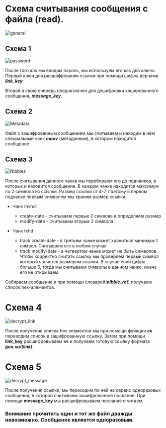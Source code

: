 # Схема считывания сообщения с файла (read).
![general](https://user-images.githubusercontent.com/59966999/230739535-80d8b67d-faa8-44df-ab06-d6f6cd7285b1.png)

## Схема 1
![password](https://user-images.githubusercontent.com/59966999/230739529-4f0cbd71-8bb8-449b-af8f-d36ca8328a8c.png)

После того как мы вводим пароль, мы используем его как два ключа. Первый ключ для расшифрования ссылки при помощи шифра вернама ***link_key***

Второй в свою очередь предназначен для дешифровки хэшированного сообщения, ***message_key***.


## Схема 2
![Metadata](https://user-images.githubusercontent.com/59966999/230739539-88f5ebdc-1539-41c4-8152-b98a997cf32f.png)

Файл с зашифрованным сообщением мы считываем и находим в нём специальный чанк ***moov*** (метаданные), в котором находится сообщение.


## Схема 3
![Nibbles](https://user-images.githubusercontent.com/59966999/230739544-08717aaa-4169-41ec-97af-0f72c1ae146f.png)

После считывания данного чанка мы перебираем его до подчанков, в которых и находится сообщение. В каждом чанке находится максимум по 2 символа из ссылки. Размер ссылки от 4-7, поэтому в первом подчанке первым символом мы храним размер ссылки.

- Чанк mvhd:
  - create-date - считываем первые 2 симвова и определяем размер
  - modify-date - считываем вторые 2 символа

- Чанк tkhd
    - track create-date - в третьем чанке может храниться минимум 1 символ. Считываем его в любом случае
    - track modify-date - в четвертом чанке может не быть символов. Чтобы корректно считать ссылку мы проверяем первый символ который является размером ссылки. В случае если цифра больше 6, тогда мы считываем символы в данном чанке, иначе его не открываем.

Собираем сообщение и при помощи словарей(***nibble_ret***) получаем список hex-элементов.

# Схема 4
![decrypt_link](https://user-images.githubusercontent.com/59966999/230739547-7ef736ad-99ae-4b95-b464-d16ca13dddd8.png)

После получения списка hex элементов мы при помощи функции ***ex***  переводим список в зашифрованную ссылку. Затем при помощи **link_key** расшифровываем её и получаем готовую ссылку формата ***goo.su/(link)***.

# Схема 5
![decrypt_message](https://user-images.githubusercontent.com/59966999/230739558-c76ae0bd-843b-44d7-8f0d-067d8234cb25.png)

После получения ссылки, мы переходим по ней на сервис одноразовых сообщений, в которой считываем зашифрованное послание. При помощи **message_key** мы расшифровываем послание и читаем.

### Внимание прочитать один и тот же файл дважды невозможно. Сообщение является одноразовым.
